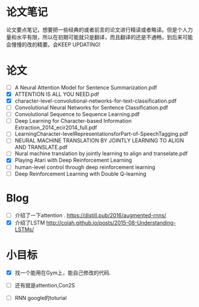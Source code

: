 # 论文笔记
论文要点笔记，想要把一些经典的或者前言的论文进行精读或者略读。但是个人力量和水平有限，所以在初期可能就只是翻译，而且翻译的还是不通畅，到后来可能会慢慢的改的精要。会KEEP UPDATING!



# 论文

- [ ] A Neural Attention Model for Sentence Summarization.pdf
- [x] ATTENTION IS ALL YOU NEED.pdf
- [x] character-level-convolutional-networks-for-text-classification.pdf
- [ ] Convolutional Neural Networks for Sentence Classification.pdf
- [ ] Convolutional Sequence to Sequence Learning.pdf
- [ ] Deep Learning for Character-based Information Extraction_2014_ecir2014_full.pdf
- [ ] LearningCharacter-levelRepresentationsforPart-of-SpeechTagging.pdf
- [ ] NEURAL MACHINE TRANSLATION BY JOINTLY LEARNING TO ALIGN AND TRANSLATE.pdf
- [ ] Nural machine translation by jointly learning to align and transelate.pdf
- [x] Playing Atari with Deep Reinforcement Learning
- [ ] human-level control through deep reinforcement learning
- [ ] Deep Reinforcement Learning with Double Q-learning

# Blog

- [ ] 介绍了一下attention .   https://distill.pub/2016/augmented-rnns/ 
- [x] 介绍了LSTM http://colah.github.io/posts/2015-08-Understanding-LSTMs/

# 小目标

- [x] 找一个能用在Gym上，能自己修改的代码.
- [ ] 还有就是attention,Con2S
- [ ] RNN google的toturial

